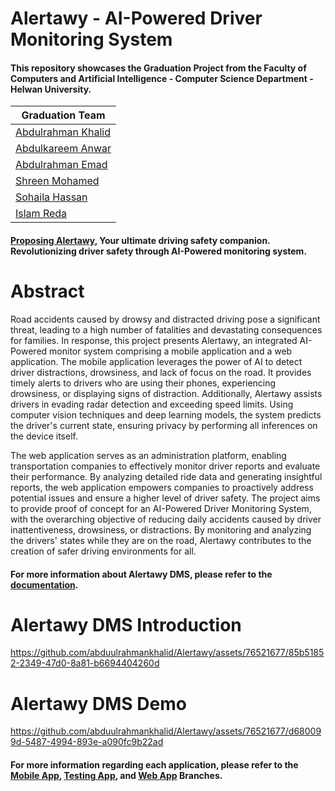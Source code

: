 # **Alertawy - AI-Powered Driver Monitoring System**

#### This repository showcases the Graduation Project from the Faculty of Computers and Artificial Intelligence - Computer Science Department - Helwan University.

| Graduation Team |
|---|
| [Abdulrahman Khalid](https://github.com/abduulrahmankhalid) |
| [Abdulkareem Anwar](https://github.com/Abdelkareem-Anwar) |
| [Abdulrahman Emad](https://github.com/AbdoEmad99) |
| [Shreen Mohamed](https://github.com/Shreen5) |
| [Sohaila Hassan](https://github.com/sohaila2) |
| [Islam Reda](https://github.com/EslamTys0n) |

#### [Proposing Alertawy](https://www.canva.com/design/DAFlcxArrF4/8AGAj3IOSuUBNd198ntrQw/view?utm_content=DAFlcxArrF4&utm_campaign=designshare&utm_medium=link&utm_source=publishsharelink), Your ultimate driving safety companion. Revolutionizing driver safety through AI-Powered monitoring system.


# **Abstract**

Road accidents caused by drowsy and distracted driving pose a significant threat, leading to a high number of fatalities and devastating consequences for families. In response, this project presents Alertawy, an integrated AI-Powered monitor system comprising a mobile application and a web application. The mobile application leverages the power of AI to detect driver distractions, drowsiness, and lack of focus on the road. It provides timely alerts to drivers who are using their phones, experiencing drowsiness, or displaying signs of distraction. Additionally, Alertawy assists drivers in evading radar detection and exceeding speed limits. Using computer vision techniques and deep learning models, the system predicts the driver's current state, ensuring privacy by performing all inferences on the device itself.

The web application serves as an administration platform, enabling transportation companies to effectively monitor driver reports and evaluate their performance. By analyzing detailed ride data and generating insightful reports, the web application empowers companies to proactively address potential issues and ensure a higher level of driver safety. The project aims to provide proof of concept for an AI-Powered Driver Monitoring System, with the overarching objective of reducing daily accidents caused by driver inattentiveness, drowsiness, or distractions. By monitoring and analyzing the drivers' states while they are on the road, Alertawy contributes to the creation of safer driving environments for all.

#### For more information about Alertawy DMS, please refer to the [documentation](https://github.com/abduulrahmankhalid/Alertawy/blob/main/Alertawy%20DMS%20Documentation.pdf).

# **Alertawy DMS Introduction**

https://github.com/abduulrahmankhalid/Alertawy/assets/76521677/85b51852-2349-47d0-8a81-b6694404260d

# **Alertawy DMS Demo**

https://github.com/abduulrahmankhalid/Alertawy/assets/76521677/d680099d-5487-4994-893e-a090fc9b22ad


#### For more information regarding each application, please refer to the [Mobile App](https://github.com/abduulrahmankhalid/Alertawy/tree/Mobile-App), [Testing App](https://github.com/abduulrahmankhalid/Alertawy/tree/Testing-App), and [Web App](https://github.com/abduulrahmankhalid/Alertawy/tree/Web-App) Branches. 
